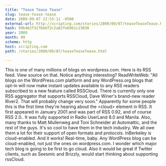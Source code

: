 ```yaml
---
title: "Tease Tease Tease"
slug: tease-tease-tease
date: 2009-09-07 22:53:11 -0500
external-url: http://scripting.com/stories/2009/09/07/teaseTeaseTease.html
hash: 99b462f327bb6f2c2a82fe6961c23036
year: 2009
month: 09
scheme: http
host: scripting.com
path: /stories/2009/09/07/teaseTeaseTease.html

---
```


This is one of many millions of blogs on wordpress.com.
Here is its RSS feed.
View source on that.
Notice anything interesting? 
ReadWriteWeb: "All blogs on the WordPress.com platform and any WordPress.org blogs that opt-in will now make instant updates available to any RSS readers subscribed to a new feature called RSSCloud. There is currently only one RSS aggregator that supports RSSCloud, Dave Winer's brand-new reader River2. That will probably change very soon."
Apparently for some people this is the first time they're hearing about the &lt;cloud&gt; element in RSS. It first appeared in January 2001 and was part of RSS 0.92, and of course RSS 2.0.. It was fully supported in Radio UserLand 8.0 and Manila. 
Also, many thanks to Matt Mullenweg and Toni Schneider at Automattic, and the rest of the guys. It's so cool to have them in the tech industry. We all owe them a lot for their support of open formats and protocols. 
InBerkeley is cloud-enabled. And it works! Real-time, baby. 
Any WordPress blog can be cloud-enabled, not just the ones on wordpress.com. I wonder which major tech blog is going to be first to go cloud.
Also it would be great if Twitter clients, such as Seesmic and Brizzly, would start thinking about supporting rssCloud.
